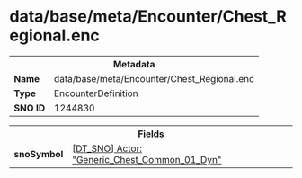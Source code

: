 <h1>data/base/meta/Encounter/Chest_Regional.enc</h1><table><tr><th colspan="100%">Metadata</th></tr><tr><td><b>Name</b></td><td>data/base/meta/Encounter/Chest_Regional.enc</td></tr><tr><td><b>Type</b></td><td>EncounterDefinition</td></tr><tr><td><b>SNO ID</b></td><td>1244830</td></tr></table>

<table><tr><th colspan="100%">Fields</th></tr><tr><td><b>snoSymbol</b></td><td><a href="..\Actor\Generic_Chest_Common_01_Dyn.acr.md">[DT_SNO] Actor: "Generic_Chest_Common_01_Dyn"</a></td></tr></table>

